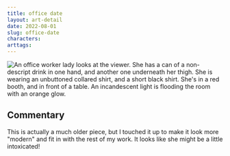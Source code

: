 ```yaml
---
title: office date
layout: art-detail
date: 2022-08-01
slug: office-date
characters:
arttags:
---
```

![
An office worker lady looks at the viewer. She has a can of a non-descript drink in one hand, and another one underneath her thigh.
She is wearing an unbuttoned collared shirt, and a short black shirt. She's in a red booth, and in front of a table. An incandescent light is flooding the room with an orange glow.
](/art/office-date.webp)
## Commentary

This is actually a much older piece, but I touched it up to make it look more "modern" and fit in with the rest of my work. It looks like she might be a little intoxicated!

